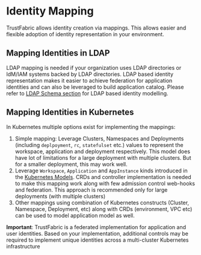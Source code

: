 # Identity Mapping

TrustFabric allows identity creation via mappings. This allows easier and flexible adoption of identity representation in your environment.

## Mapping Identities in LDAP

LDAP mapping is needed if your organization uses LDAP directories or IdM/IAM systems backed by LDAP directories. LDAP based identity representation makes it easier to achieve federation for application identities and can also be leveraged to build application catalog.
Please refer to [LDAP Schema section](./LdapSchema.md) for LDAP based identity modelling.

## Mapping Identities in Kubernetes

In Kubernetes multiple options exist for implementing the mappings: 

1. Simple mapping: Leverage Clusters, Namespaces and Deployments (including `deplpoyment`, `rc`, `statefulset` etc.) values to represent the workspace, application and deployment respectively. This model does have lot of limitations for a large deployment with multiple clusters. But for a smaller deployment, this may work well.
1. Leverage `Workspace`, `Application` and `AppInstance` kinds introduced in the [Kubernetes Models](./K8S.md). CRDs and controller implementation is needed to make this mapping work along with few admission control web-hooks and federation. This approach is recommended only for large deployments (with multiple clusters)
1. Other mappings using  combination of Kubernetes constructs (Cluster, Namespace, Deployment, etc) along with CRDs (environment, VPC etc) can be used to model application model as well. 

**Important**: TrustFabric is a federated implementation for application and user identities. Based on your implementation, additional controls may be required to implement unique identities across a multi-cluster Kubernetes infrastructure